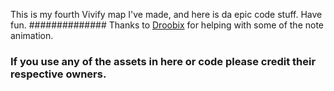This is my fourth Vivify map I've made, and here is da epic code stuff. Have fun.
############## Thanks to [Droobix](https://github.com/droobix) for helping with some of the note animation.

### If you use any of the assets in here or code please credit their respective owners.
